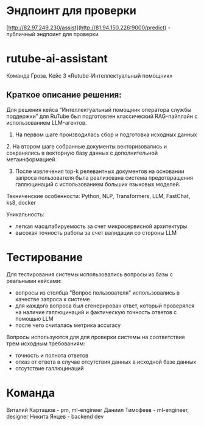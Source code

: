 # Эндпоинт для проверки

[http://82.97.249.230/assist](http://81.94.150.226:9000/predict) - публичный эндпоинт для проверки

# rutube-ai-assistant
Команда Гроза. Кейс 3 «Rutube-Интеллектуальный помощник»



## Краткое описание решения:

Для решения кейса “Интеллектуальный помощник оператора службы поддержки” для RuTube был подготовлен классический RAG-пайплайн с использованием LLM-агентов. 
 
1. На первом шаге производилась сбор и подготовка исходных данных 

﻿﻿2. На втором шаге собранные документы векторизовались и сохранялись в векторную базу данных с дополнительной метаинформацией.
 
3. После извлечения top-k релевантных документов на основании запроса пользователя была реализована система предотвращения галлюцинаций с использованием больших языковых моделей.

Техниченские особенности:
Python, NLP, Transformers, LLM, FastChat, ks8,  docker

Уникальность:
* легкая масштабируемость за счет микросервисной архитектуры
* высокая точность работы за счет валидации со стороны LLM

# Тестирование
Для тестирования системы использовались вопросы из базы с реальными кейсами:
- вопросы из столбца "Вопрос пользователя" использовались в качестве запроса к системе
- для каждого вопроса был сгенерирован ответ, который проверялся на наличие галлюцинаций и фактическую точность ответов с помощью LLM
- после чего считалась метрика accuracy

Вопросы используются для для проверки системы на соответствие трем исходным требованиям:
- точность и полнота ответов
- отказ от ответа в случае отсутствия данных в исходной базе данных
- отсутствие галлюцинаций

# Команда
Виталий Карташов - pm, ml-engineer
Даниил Тимофеев - ml-engineer, designer
Никита Янцев - backend dev
